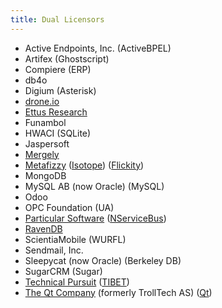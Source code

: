 ```yaml
---
title: Dual Licensors
---
```


<!-- Sort with `sort -i`-->

- Active Endpoints, Inc. (ActiveBPEL)
- Artifex (Ghostscript)
- Compiere (ERP)
- db4o
- Digium (Asterisk)
- [drone.io](https://drone.io/)
- [Ettus Research](https://www.ettus.com/)
- Funambol
- HWACI (SQLite)
- Jaspersoft
- [Mergely](http://mergely.com/license)
- [Metafizzy](https://metafizzy.co/) ([Isotope](https://isotope.metafizzy.co/license.html)) ([Flickity](https://flickity.metafizzy.co/license.html))
- MongoDB
- MySQL AB (now Oracle) (MySQL)
- Odoo
- OPC Foundation (UA)
- [Particular Software](https://particular.net/) ([NServiceBus](https://particular.net/nservicebus))
- [RavenDB](https://ayende.com/blog/186147-A/making-money-from-open-source-software-how-we-do-it)
- ScientiaMobile (WURFL)
- Sendmail, Inc.
- Sleepycat (now Oracle) (Berkeley DB)
- SugarCRM (Sugar)
- [Technical Pursuit](https://technicalpursuit.com/) ([TIBET](https://technicalpursuit.com/license.xhtml))
- [The Qt Company](https://www.qt.io/company) (formerly TrollTech AS) ([Qt](https://www1.qt.io/licensing/))

<!--- Blue Spire, Inc. (Aurelia)-->
